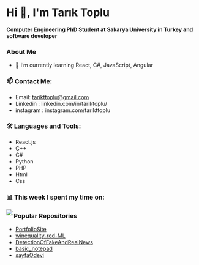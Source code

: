 # Hi 👋, I'm Tarık Toplu

**Computer Engineering PhD Student at Sakarya University in Turkey and software developer**

### About Me
- 🌱 I’m currently learning React, C#, JavaScript, Angular

### 📫 Contact Me:
- Email: tarikttoplu@gmail.com
- Linkedin : linkedin.com/in/tarıktoplu/
- instagram : instagram.com/tarikttoplu

### 🛠️ Languages and Tools:
- React.js
- C++
- C#
- Python
- PHP
- Html
- Css

### 📊 This week I spent my time on:
<img align="left"  src="https://github-readme-stats-self-two-69.vercel.app/api?username=tariktoplu&show_icons=true&hide_border=true" />

### Popular Repositories
- [PortfolioSite](https://github.com/tariktoplu/PortfolioSite)
- [winequality-red-ML](https://github.com/tariktoplu/winequality-red-ML)
- [DetectionOfFakeAndRealNews](https://github.com/tariktoplu/DetectionOfFakeAndRealNews)
- [basic_notepad](https://github.com/tariktoplu/basic_notepad)
- [sayfaOdevi](https://github.com/tariktoplu/sayfaOdevi)
